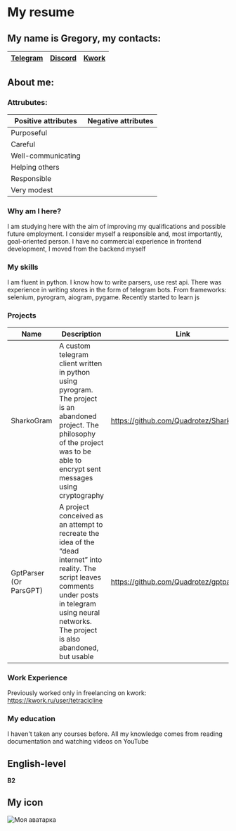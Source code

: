 # My resume

## My name is **Gregory**, my contacts:
|[Telegram](https://t.me/tetraciline)|[Discord](https://discordapp.com/users/622442422957244447)|[Kwork](https://kwork.ru/user/tetracicline)|
-|-|-

## About me:
### Attrubutes:
|Positive attributes|Negative attributes|
|-|-|
|Purposeful|
|Careful|
|Well-communicating|
|Helping others|
|Responsible|
|Very modest|

### Why am I here?
I am studying here with the aim of improving my qualifications and possible future employment. 
I consider myself a responsible and, most importantly, goal-oriented person. I have no commercial experience in frontend development, I moved from the backend myself

### My skills
I am fluent in python.  I know how to write parsers, use rest api. There was experience in writing stores in the form of telegram bots. From frameworks: selenium, pyrogram, aiogram, pygame. Recently started to learn js

### Projects
|Name|Description|Link|
|----|-----------|----|
|SharkoGram|A custom telegram client written in python using pyrogram. The project is an abandoned project. The philosophy of the project was to be able to encrypt sent messages using cryptography|https://github.com/Quadrotez/SharkoGram/|
|GptParser (Or ParsGPT)|A project conceived as an attempt to recreate the idea of the “dead internet” into reality. The script leaves comments under posts in telegram using neural networks. The project is also abandoned, but usable|https://github.com/Quadrotez/gptparser|

### Work Experience
Previously worked only in freelancing on kwork: https://kwork.ru/user/tetracicline

### My education
I haven't taken any courses before. All my knowledge comes from reading documentation and watching videos on YouTube

## English-level
**B2**

## My icon
![Моя аватарка](https://i.ibb.co/TWzbkkk/7f922dcf-946c-4385-8e04-1b5a0c2789c4.jpg)
